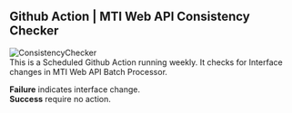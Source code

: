 Github Action | MTI Web API Consistency Checker
---
![ConsistencyChecker](https://github.com/pritishaw/enhance_nlp_interaction_network_gsoc2020/workflows/ConsistencyChecker/badge.svg?branch=cron-jobs)  
This is a Scheduled Github Action running weekly. It checks for Interface changes in MTI Web API Batch Processor.

**Failure** indicates interface change.  
**Success** require no action.
